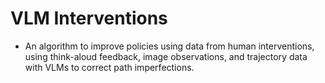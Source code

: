 # VLM Interventions

- An algorithm to improve policies using data from human interventions, using think-aloud feedback, image observations, and trajectory data with VLMs to correct path imperfections.

